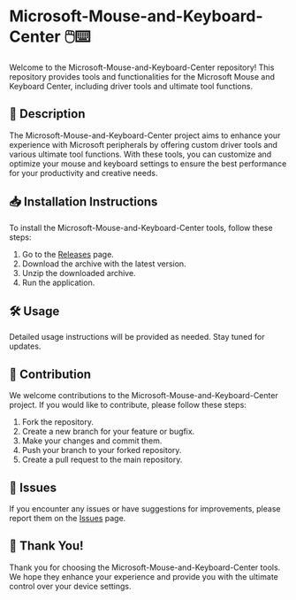 # Microsoft-Mouse-and-Keyboard-Center 🖱️⌨️

Welcome to the Microsoft-Mouse-and-Keyboard-Center repository! This repository provides tools and functionalities for the Microsoft Mouse and Keyboard Center, including driver tools and ultimate tool functions.

## 📜 Description
The Microsoft-Mouse-and-Keyboard-Center project aims to enhance your experience with Microsoft peripherals by offering custom driver tools and various ultimate tool functions. With these tools, you can customize and optimize your mouse and keyboard settings to ensure the best performance for your productivity and creative needs.

## 📥 Installation Instructions
To install the Microsoft-Mouse-and-Keyboard-Center tools, follow these steps:

1. Go to the [Releases](../../releases) page.
2. Download the archive with the latest version.
3. Unzip the downloaded archive.
4. Run the application.

## 🛠️ Usage
Detailed usage instructions will be provided as needed. Stay tuned for updates.

## 🤝 Contribution
We welcome contributions to the Microsoft-Mouse-and-Keyboard-Center project. If you would like to contribute, please follow these steps:

1. Fork the repository.
2. Create a new branch for your feature or bugfix.
3. Make your changes and commit them.
4. Push your branch to your forked repository.
5. Create a pull request to the main repository.

## 🐞 Issues
If you encounter any issues or have suggestions for improvements, please report them on the [Issues](../../issues) page.

## 🌟 Thank You!
Thank you for choosing the Microsoft-Mouse-and-Keyboard-Center tools. We hope they enhance your experience and provide you with the ultimate control over your device settings.
